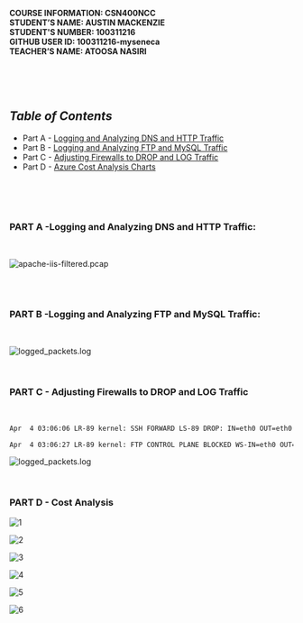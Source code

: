 **COURSE INFORMATION:  CSN400NCC**\
**STUDENT’S NAME:  AUSTIN MACKENZIE**\
**STUDENT'S NUMBER: 100311216**\
**GITHUB USER ID: 100311216-myseneca**\
**TEACHER’S NAME:  ATOOSA NASIRI**

<br>
<br>
<br>


## ***Table of Contents*** 
* Part A - [Logging and Analyzing DNS and HTTP Traffic](#part-a--logging-and-analyzing-dns-and-http-traffic)
* Part B - [Logging and Analyzing FTP and MySQL Traffic](#part-b--logging-and-analyzing-ftp-and-mysql-traffic)
* Part C - [Adjusting Firewalls to DROP and LOG Traffic](#part-c---adjusting-firewalls-to-drop-and-log-traffic)
* Part D - [Azure Cost Analysis Charts](#part-d---cost-analysis)

<br>
<br>
<bR>


### **PART A** -Logging and Analyzing DNS and HTTP Traffic: 

<br>

![**apache-iis-filtered.pcap**](https://github.com/130011216-myseneca/CSN400-Capstone/blob/main/Checkpoint8/Images/PartA.png?raw=true)



<br>


<br>



### **PART B** -Logging and Analyzing FTP and MySQL Traffic: 
<br>

![logged_packets.log](https://github.com/130011216-myseneca/CSN400-Capstone/blob/main/Checkpoint8/Images/PartB.jpg?raw=true)



<br>

### **PART C** - Adjusting Firewalls to DROP and LOG Traffic
<br>


```bash
Apr  4 03:06:06 LR-89 kernel: SSH FORWARD LS-89 DROP: IN=eth0 OUT=eth0 MAC=60:45:bd:5b:74:be:fc:bd:67:ad:c7:9f:08:00 SRC=10.56.177.4 DST=172.17.89.37 LEN=52 TOS=0x00 PREC=0x00 TTL=127 ID=43688 DF PROTO=TCP SPT=61318 DPT=22 WINDOW=64240 RES=0x00 SYN URGP=0

Apr  4 03:06:27 LR-89 kernel: FTP CONTROL PLANE BLOCKED WS-IN=eth0 OUT=eth0 MAC=60:45:bd:5b:74:be:fc:bd:67:ad:c7:9f:08:00 SRC=10.56.177.4 DST=172.17.89.36 LEN=52 TOS=0x00 PREC=0x00 TTL=127 ID=49356 DF PROTO=TCP SPT=61320 DPT=21 WINDOW=64240 RES=0x00 SYN URGP=0
```


![logged_packets.log](https://github.com/130011216-myseneca/CSN400-Capstone/blob/main/Checkpoint8/Images/PartC.jpg?raw=true)


<br>


### **PART D** - Cost Analysis

![1](https://github.com/130011216-myseneca/CSN400-Capstone/blob/main/Checkpoint8/Images/Cost1.jpg?raw=true)

![2](https://github.com/130011216-myseneca/CSN400-Capstone/blob/main/Checkpoint8/Images/Cost2.jpg?raw=true)

![3](https://github.com/130011216-myseneca/CSN400-Capstone/blob/main/Checkpoint8/Images/Cost3.jpg?raw=true)

![4](https://github.com/130011216-myseneca/CSN400-Capstone/blob/main/Checkpoint8/Images/Pie1.jpg?raw=true)

![5](https://github.com/130011216-myseneca/CSN400-Capstone/blob/main/Checkpoint8/Images/Pie2.jpg?raw=true)

![6](https://github.com/130011216-myseneca/CSN400-Capstone/blob/main/Checkpoint8/Images/Pie3.jpg?raw=true)